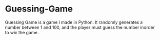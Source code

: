 # Guessing-Game
Guessing Game is a game I made in Python. It randomly generates a number between 1 and 100, and the player must guess the number inorder to win the game.
